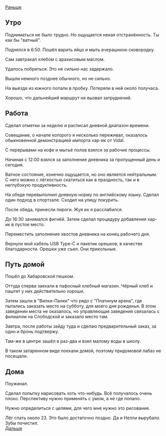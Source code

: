 [Раньше](2020.09.27.md)  
## Утро
Подниматься не было трудно. Но ощущается некая отстранённость. Ты как бы "ватный".

Поднялся в 6:50. Пошёл варить яйцо и мыть вчерашнюю сковородку.

Сам завтракал хлебом с арахисовым маслом.

Удалось побриться. Это не сильно нас задержало.

Вышли немного позднее обычного, но не сильно.

На выезде из южного попали в пробку. Потеряли в ней около получаса.

Хорошо, что дальнейший маршрут не вызвал затруднений.
## Работа
Сделал отметки за неделю и расписал дневной диапазон времени.

Совещание, о начале которого я несколько переживал, оказалось обыкновенной демонстрацией импорта хар-ик от Vidal.

С перерывами на кофе и мытьё полов взялся за рабочие процессы.

Начиная с 12:00 взялся за заполнение дневника за пропущенный день и сегодня.

Ватное состояние, конечно ощущается, но оно является нейтральным. С него можно с лёгкостью скатиться как в праздность, так и в неглубокую продуктивность.

На обеде перевыполнил дневную норму по английскому языку. Сделал один подход в спортзале. Сходил на улицу покурить.

После обеда, принесли пироги. Жуя их я расслабился.

До 16:30 занимался фигнёй. Затем сделал процедуру добавления хар-ик в пустое место.

Переместить заполнение хвостов дневника на конец рабочего дня.

Вернули мой кабель USB Type-C и пакетик орешков, в качестве благодарности. Орешки уже съел. Они прикольные.
## Путь домой
Пошёл до Хабаровской пешком.

Оттуда сперва заехали в пафосный хлебный магазин. Чёрный хлеб и паштет у них действительно хороши.

Затем зашли в "Вилки-Палки" что рядо с "Платинум арена", где пытались заказать место на субботу, для моего дня рожденья. В этом заведении места не оказалось, но управляющая заведения связалась с филиалом на Слободской и заказало место там.

Завтра, после работы зайду туда и сделаю предварительный заказ, за одно и бронь подтвержу.

Там-же в центре зашёл в раз-два и взял малому воды в школу.

В таком затаренном виде поехали домой, поэтому придомовой лабаз не посещали.
## Дома
Поужинал.

Сделал попытку нарисовать хоть что-нибудь. Всё получалось очень плохо. Перспективу нужно применять с умом, а не где попало.  

Нужно определиться с целями, для чего мне нужно это рисование.

Лёг спать около 23. Это было достаточно поздно. Да и Нелли вырубало.  
Зубы почистил.  
[Дальше](2020.09.29.md)
